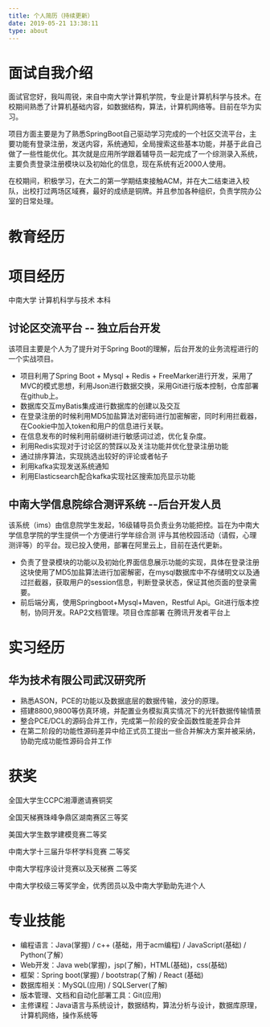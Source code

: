 ```yaml
---
title: 个人简历（持续更新）
date: 2019-05-21 13:38:11
type: about
---
```


# 面试自我介绍

面试官您好，我叫周锐，来自中南大学计算机学院，专业是计算机科学与技术。在校期间熟悉了计算机基础内容，如数据结构，算法，计算机网络等。目前在华为实习。

项目方面主要是为了熟悉SpringBoot自己驱动学习完成的一个社区交流平台，主要功能有登录注册，发送内容，系统通知，全局搜索这些基本功能，并基于此自己做了一些性能优化。其次就是应用所学跟着辅导员一起完成了一个综测录入系统，主要负责登录注册模块以及初始化的信息，现在系统有近2000人使用。

在校期间，积极学习，在大二的第一学期结束接触ACM，并在大二结束进入校队，出校打过两场区域赛，最好的成绩是铜牌。并且参加各种组织，负责学院办公室的日常处理。

# 教育经历

# 项目经历

中南大学 计算机科学与技术 本科

## 讨论区交流平台 -- 独立后台开发

该项目主要是个人为了提升对于Spring Boot的理解，后台开发的业务流程进行的一个实战项目。

- 项目利用了Spring Boot + Mysql + Redis + FreeMarker进行开发，采用了MVC的模式思想，利用Json进行数据交换，采用Git进行版本控制，仓库部署在github上。
- 数据库交互myBatis集成进行数据库的创建以及交互
- 在登录注册的时候利用MD5加盐算法对密码进行加密解密，同时利用拦截器，在Cookie中加入token和用户的信息进行关联。
- 在信息发布的时候利用前缀树进行敏感词过滤，优化复杂度。
- 利用Redis实现对于讨论区的赞踩以及关注功能并优化登录注册功能
- 通过排序算法，实现挑选出较好的评论或者帖子
- 利用kafka实现发送系统通知
- 利用Elasticsearch配合kafka实现社区搜索加亮显示功能

## 中南大学信息院综合测评系统  --后台开发人员

该系统（ims）由信息院学生发起，16级辅导员负责业务功能把控。旨在为中南大学信息学院的学生提供一个方便进行学年综合测 评与其他校园活动（请假，心理测评等）的平台。现已投入使用，部署在阿里云上，目前在迭代更新。

- 负责了登录模块的功能以及初始化界面信息展示功能的实现，具体在登录注册这块使用了MD5加盐算法进行加密解密，在mysql数据库中不存储明文以及通过拦截器，获取用户的session信息，判断登录状态，保证其他页面的登录需要。 
- 前后端分离，使用Springboot+Mysql+Maven，Restful Api。Git进行版本控制，协同开发。RAP2文档管理。项目仓库部署 在腾讯开发者平台上

# 实习经历

## 华为技术有限公司武汉研究所

- 熟悉ASON，PCE的功能以及数据底层的数据传输，波分的原理。
- 搭建8800,9800等仿真环境，并配置业务模拟真实情况下的光钎数据传输情景
- 整合PCE/DCL的源码合并工作，完成第一阶段的安全函数性能差异合并
- 在第二阶段的功能性源码差异中给正式员工提出一些合并解决方案并被采纳，协助完成功能性源码合并工作

# 获奖

全国大学生CCPC湘潭邀请赛铜奖 

全国天梯赛珠峰争鼎区湖南赛区三等奖 

美国大学生数学建模竞赛二等奖

中南大学十三届升华杯学科竞赛 二等奖

中南大学程序设计竞赛以及天梯赛 二等奖

中南大学校级三等奖学金，优秀团员以及中南大学勤助先进个人

# 专业技能

- 编程语言：Java(掌握) / c++ (基础，用于acm编程) / JavaScript(基础) / Python(了解）
- Web开发：Java web(掌握)，jsp(了解)，HTML(基础)，css(基础)
- 框架：Spring boot(掌握) / bootstrap(了解) / React (基础)
- 数据库相关：MySQL(应用) / SQLServer(了解)
- 版本管理、文档和自动化部署工具：Git(应用)
- 主修课程：Java语言与系统设计，数据结构，算法分析与设计，数据库原理，计算机网络，操作系统等